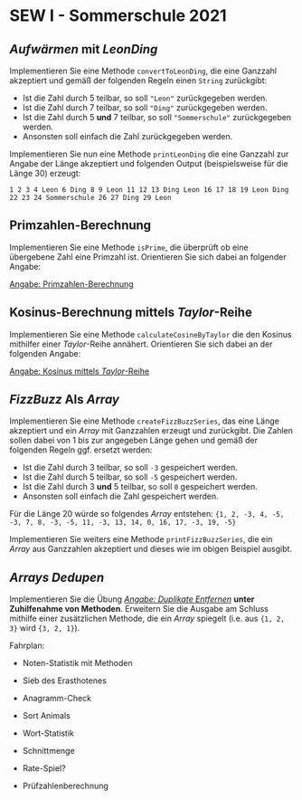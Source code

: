 # SEW I - Sommerschule 2021

## _Aufwärmen_ mit _LeonDing_

Implementieren Sie eine Methode `convertToLeonDing`, die eine Ganzzahl akzeptiert und gemäß der folgenden Regeln einen `String` zurückgibt:
* Ist die Zahl durch 5 teilbar, so soll `"Leon"` zurückgegeben werden.
* Ist die Zahl durch 7 teilbar, so soll `"Ding"` zurückgegeben werden.
* Ist die Zahl durch 5 **und** 7 teilbar, so soll `"Sommerschule"` zurückgegeben werden.
* Ansonsten soll einfach die Zahl zurückgegeben werden.

Implementieren Sie nun eine Methode `printLeonDing` die eine Ganzzahl zur Angabe der Länge akzeptiert und folgenden Output (beispielsweise für die Länge 30) erzeugt:

```
1 2 3 4 Leon 6 Ding 8 9 Leon 11 12 13 Ding Leon 16 17 18 19 Leon Ding 22 23 24 Sommerschule 26 27 Ding 29 Leon
```

## Primzahlen-Berechnung
Implementieren Sie eine Methode `isPrime`, die überprüft ob eine übergebene Zahl eine Primzahl ist. Orientieren Sie sich dabei an folgender Angabe:

[Angabe: Primzahlen-Berechnung](Primzahlen.pdf)

## Kosinus-Berechnung mittels _Taylor_-Reihe
Implementieren Sie eine Methode `calculateCosineByTaylor` die den Kosinus mithilfer einer _Taylor_-Reihe annähert. Orientieren Sie sich dabei an der folgenden Angabe:

[Angabe: Kosinus mittels _Taylor_-Reihe](UebungKosinusTaylor.pdf)

## _FizzBuzz_ Als _Array_
Implementieren Sie eine Methode `createFizzBuzzSeries`, das eine Länge akzeptiert und ein _Array_ mit Ganzzahlen erzeugt und zurückgibt. Die Zahlen sollen dabei von 1 bis zur angegeben Länge gehen und gemäß der folgenden Regeln ggf. ersetzt werden:
* Ist die Zahl durch 3 teilbar, so soll `-3` gespeichert werden.
* Ist die Zahl durch 5 teilbar, so soll `-5` gespeichert werden.
* Ist die Zahl durch 3 **und** 5 teilbar, so soll `0` gespeichert werden.
* Ansonsten soll einfach die Zahl gespeichert werden.

Für die Länge 20 würde so folgendes _Array_ entstehen:
`{1, 2, -3, 4, -5, -3, 7, 8, -3, -5, 11, -3, 13, 14, 0, 16, 17, -3, 19, -5}`

Implementieren Sie weiters eine Methode `printFizzBuzzSeries`, die ein _Array_ aus Ganzzahlen akzeptiert und dieses wie im obigen Beispiel ausgibt.

## _Arrays Dedupen_
Implementieren Sie die Übung _[Angabe: Duplikate Entfernen](UebungDuplikateEntfernen.pdf)_ **unter Zuhilfenahme von Methoden**. Erweitern Sie die Ausgabe am Schluss mithilfe einer zusätzlichen Methode, die ein _Array_ spiegelt (i.e. aus `{1, 2, 3}` wird `{3, 2, 1}`).

Fahrplan:
* Noten-Statistik mit Methoden
* Sieb des Erasthotenes
* Anagramm-Check
* Sort Animals

* Wort-Statistik
* Schnittmenge

* Rate-Spiel?
* Prüfzahlenberechnung